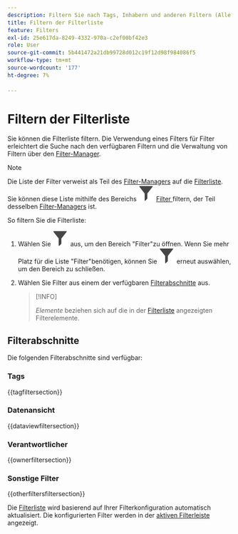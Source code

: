 ```yaml
---
description: Filtern Sie nach Tags, Inhabern und anderen Filtern (Alle anzeigen, Meine, Für mich freigegeben, Favoriten und Genehmigt).
title: Filtern der Filterliste
feature: Filters
exl-id: 25e617da-8249-4332-970a-c2ef00bf42e3
role: User
source-git-commit: 5b441472a21db99728d012c19f12d98f984086f5
workflow-type: tm+mt
source-wordcount: '177'
ht-degree: 7%

---
```


# Filtern der Filterliste

Sie können die Filterliste filtern. Die Verwendung eines Filters für Filter erleichtert die Suche nach den verfügbaren Filtern und die Verwaltung von Filtern über den [Filter-Manager](manage-filters.md).

>[!NOTE]
>
>Die Liste der Filter verweist als Teil des [Filter-Managers](manage-filters.md) auf die [Filterliste](manage-filters.md#filters-list). Sie können diese Liste mithilfe des Bereichs ![Filter](/help/assets/icons/Filter.svg) [Filter ](manage-filters.md#filter-panel) filtern, der Teil desselben [Filter-Managers](manage-filters.md) ist.
>


So filtern Sie die Filterliste:

1. Wählen Sie ![Filter](/help/assets/icons/Filter.svg) aus, um den Bereich &quot;Filter&quot;zu öffnen. Wenn Sie mehr Platz für die Liste &quot;Filter&quot;benötigen, können Sie ![Filter](/help/assets/icons/Filter.svg) erneut auswählen, um den Bereich zu schließen.
1. Wählen Sie Filter aus einem der verfügbaren [Filterabschnitte](#filter-sections) aus.

   >[!INFO]
   >
   >*Elemente* beziehen sich auf die in der [Filterliste](manage-filters.md#filters-list) angezeigten Filterelemente.
   > 

## Filterabschnitte

Die folgenden Filterabschnitte sind verfügbar:

### Tags

{{tagfiltersection}}

### Datenansicht

{{dataviewfiltersection}}

### Verantwortlicher

{{ownerfiltersection}}


### Sonstige Filter

{{otherfiltersfiltersection}}


Die [Filterliste](manage-filters.md#filters-list) wird basierend auf Ihrer Filterkonfiguration automatisch aktualisiert. Die konfigurierten Filter werden in der [aktiven Filterleiste](manage-filters.md#active-filter-bar) angezeigt.
